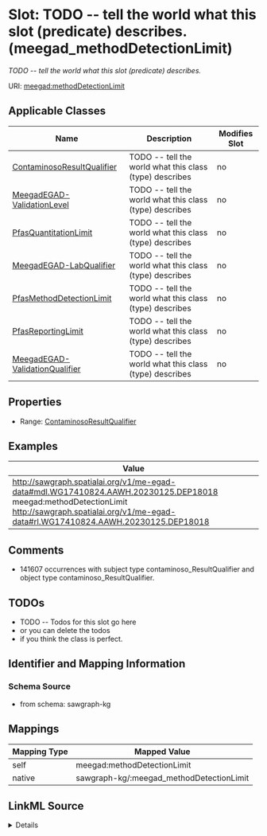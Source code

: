 

# Slot: TODO -- tell the world what this slot (predicate) describes. (meegad_methodDetectionLimit)


_TODO -- tell the world what this slot (predicate) describes._





URI: [meegad:methodDetectionLimit](http://sawgraph.spatialai.org/v1/me-egad#methodDetectionLimit)



<!-- no inheritance hierarchy -->





## Applicable Classes

| Name | Description | Modifies Slot |
| --- | --- | --- |
| [ContaminosoResultQualifier](../classes/ContaminosoResultQualifier.md) | TODO -- tell the world what this class (type) describes |  no  |
| [MeegadEGAD-ValidationLevel](../classes/MeegadEGAD-ValidationLevel.md) | TODO -- tell the world what this class (type) describes |  no  |
| [PfasQuantitationLimit](../classes/PfasQuantitationLimit.md) | TODO -- tell the world what this class (type) describes |  no  |
| [MeegadEGAD-LabQualifier](../classes/MeegadEGAD-LabQualifier.md) | TODO -- tell the world what this class (type) describes |  no  |
| [PfasMethodDetectionLimit](../classes/PfasMethodDetectionLimit.md) | TODO -- tell the world what this class (type) describes |  no  |
| [PfasReportingLimit](../classes/PfasReportingLimit.md) | TODO -- tell the world what this class (type) describes |  no  |
| [MeegadEGAD-ValidationQualifier](../classes/MeegadEGAD-ValidationQualifier.md) | TODO -- tell the world what this class (type) describes |  no  |







## Properties

* Range: [ContaminosoResultQualifier](../classes/ContaminosoResultQualifier.md)






## Examples

| Value |
| --- |
| http://sawgraph.spatialai.org/v1/me-egad-data#mdl.WG17410824.AAWH.20230125.DEP18018 meegad:methodDetectionLimit http://sawgraph.spatialai.org/v1/me-egad-data#rl.WG17410824.AAWH.20230125.DEP18018 |

## Comments

* 141607 occurrences with subject type contaminoso_ResultQualifier and object type contaminoso_ResultQualifier.

## TODOs

* TODO -- Todos for this slot go here
* or you can delete the todos
* if you think the class is perfect.

## Identifier and Mapping Information







### Schema Source


* from schema: sawgraph-kg




## Mappings

| Mapping Type | Mapped Value |
| ---  | ---  |
| self | meegad:methodDetectionLimit |
| native | sawgraph-kg/:meegad_methodDetectionLimit |




## LinkML Source

<details>
```yaml
name: meegad_methodDetectionLimit
description: TODO -- tell the world what this slot (predicate) describes.
title: TODO -- tell the world what this slot (predicate) describes.
todos:
- TODO -- Todos for this slot go here
- or you can delete the todos
- if you think the class is perfect.
comments:
- 141607 occurrences with subject type contaminoso_ResultQualifier and object type
  contaminoso_ResultQualifier.
examples:
- value: http://sawgraph.spatialai.org/v1/me-egad-data#mdl.WG17410824.AAWH.20230125.DEP18018
    meegad:methodDetectionLimit http://sawgraph.spatialai.org/v1/me-egad-data#rl.WG17410824.AAWH.20230125.DEP18018
from_schema: sawgraph-kg
rank: 1000
slot_uri: meegad:methodDetectionLimit
alias: meegad_methodDetectionLimit
domain_of:
- contaminoso_ResultQualifier
subproperty_of: contaminoso_resultAnnotation
range: contaminoso_ResultQualifier

```
</details>